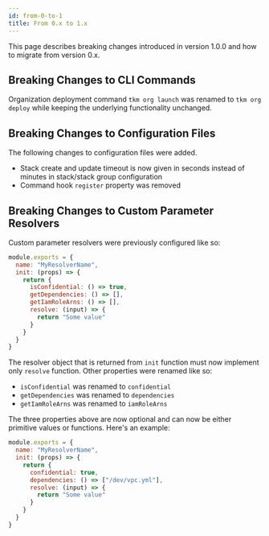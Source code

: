 ```yaml
---
id: from-0-to-1
title: From 0.x to 1.x
---
```


This page describes breaking changes introduced in version 1.0.0 and how to migrate from version 0.x.

## Breaking Changes to CLI Commands

Organization deployment command `tkm org launch` was renamed to `tkm org deploy` while keeping the underlying functionality unchanged.

## Breaking Changes to Configuration Files

The following changes to configuration files were added.

- Stack create and update timeout is now given in seconds instead of minutes in stack/stack group configuration
- Command hook `register` property was removed

## Breaking Changes to Custom Parameter Resolvers

Custom parameter resolvers were previously configured like so:

```javascript
module.exports = {
  name: "MyResolverName",
  init: (props) => {
    return {
      isConfidential: () => true,
      getDependencies: () => [],
      getIamRoleArns: () => [],
      resolve: (input) => {
        return "Some value"
      }
    }
  }
}
```

The resolver object that is returned from `init` function must now implement only `resolve` function. Other properties were renamed like so:

- `isConfidential` was renamed to `confidential`
- `getDependencies` was renamed to `dependencies`
- `getIamRoleArns` was renamed to `iamRoleArns`

The three properties above are now optional and can now be either primitive values or functions. Here's an example:

```javascript
module.exports = {
  name: "MyResolverName",
  init: (props) => {
    return {
      confidential: true,
      dependencies: () => ["/dev/vpc.yml"],
      resolve: (input) => {
        return "Some value"
      }
    }
  }
}
```